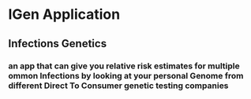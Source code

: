 # IGen Application
## Infections Genetics 
### an app that can give you relative risk estimates for multiple ommon Infections by looking at your personal Genome from different Direct To Consumer genetic testing companies



